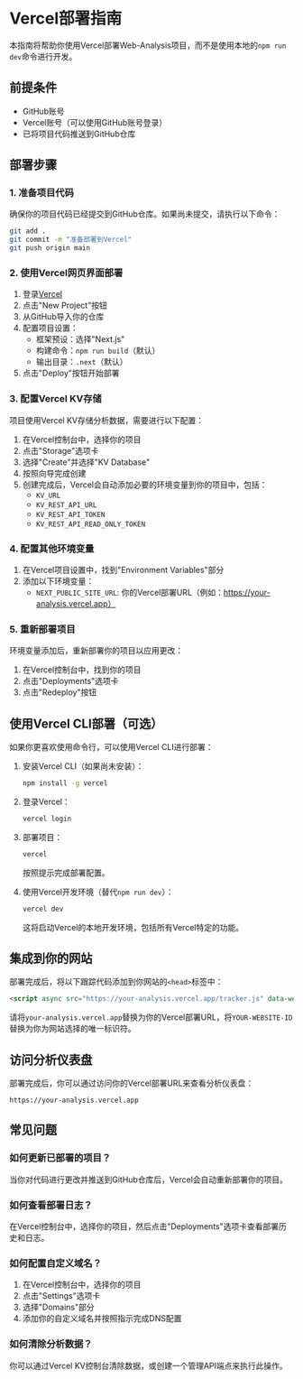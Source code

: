 # Vercel部署指南

本指南将帮助你使用Vercel部署Web-Analysis项目，而不是使用本地的`npm run dev`命令进行开发。

## 前提条件

- GitHub账号
- Vercel账号（可以使用GitHub账号登录）
- 已将项目代码推送到GitHub仓库

## 部署步骤

### 1. 准备项目代码

确保你的项目代码已经提交到GitHub仓库。如果尚未提交，请执行以下命令：

```bash
git add .
git commit -m "准备部署到Vercel"
git push origin main
```

### 2. 使用Vercel网页界面部署

1. 登录[Vercel](https://vercel.com)
2. 点击"New Project"按钮
3. 从GitHub导入你的仓库
4. 配置项目设置：
   - 框架预设：选择"Next.js"
   - 构建命令：`npm run build`（默认）
   - 输出目录：`.next`（默认）
5. 点击"Deploy"按钮开始部署

### 3. 配置Vercel KV存储

项目使用Vercel KV存储分析数据，需要进行以下配置：

1. 在Vercel控制台中，选择你的项目
2. 点击"Storage"选项卡
3. 选择"Create"并选择"KV Database"
4. 按照向导完成创建
5. 创建完成后，Vercel会自动添加必要的环境变量到你的项目中，包括：
   - `KV_URL`
   - `KV_REST_API_URL`
   - `KV_REST_API_TOKEN`
   - `KV_REST_API_READ_ONLY_TOKEN`

### 4. 配置其他环境变量

1. 在Vercel项目设置中，找到"Environment Variables"部分
2. 添加以下环境变量：
   - `NEXT_PUBLIC_SITE_URL`: 你的Vercel部署URL（例如：https://your-analysis.vercel.app）

### 5. 重新部署项目

环境变量添加后，重新部署你的项目以应用更改：

1. 在Vercel控制台中，找到你的项目
2. 点击"Deployments"选项卡
3. 点击"Redeploy"按钮

## 使用Vercel CLI部署（可选）

如果你更喜欢使用命令行，可以使用Vercel CLI进行部署：

1. 安装Vercel CLI（如果尚未安装）：
   ```bash
   npm install -g vercel
   ```

2. 登录Vercel：
   ```bash
   vercel login
   ```

3. 部署项目：
   ```bash
   vercel
   ```
   按照提示完成部署配置。

4. 使用Vercel开发环境（替代`npm run dev`）：
   ```bash
   vercel dev
   ```
   这将启动Vercel的本地开发环境，包括所有Vercel特定的功能。

## 集成到你的网站

部署完成后，将以下跟踪代码添加到你网站的`<head>`标签中：

```html
<script async src="https://your-analysis.vercel.app/tracker.js" data-website-id="YOUR-WEBSITE-ID"></script>
```

请将`your-analysis.vercel.app`替换为你的Vercel部署URL，将`YOUR-WEBSITE-ID`替换为你为网站选择的唯一标识符。

## 访问分析仪表盘

部署完成后，你可以通过访问你的Vercel部署URL来查看分析仪表盘：

```
https://your-analysis.vercel.app
```

## 常见问题

### 如何更新已部署的项目？

当你对代码进行更改并推送到GitHub仓库后，Vercel会自动重新部署你的项目。

### 如何查看部署日志？

在Vercel控制台中，选择你的项目，然后点击"Deployments"选项卡查看部署历史和日志。

### 如何配置自定义域名？

1. 在Vercel控制台中，选择你的项目
2. 点击"Settings"选项卡
3. 选择"Domains"部分
4. 添加你的自定义域名并按照指示完成DNS配置

### 如何清除分析数据？

你可以通过Vercel KV控制台清除数据，或创建一个管理API端点来执行此操作。